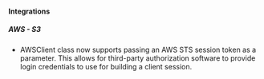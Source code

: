 
#### Integrations
##### AWS - S3
- AWSClient class now supports passing an AWS STS session token as a parameter. This allows for third-party authorization software to provide login credentials to use for building a client session.
